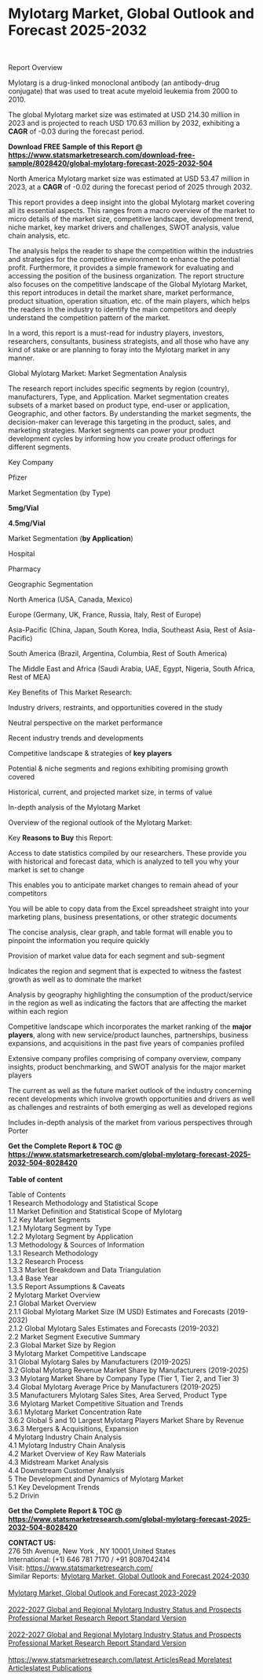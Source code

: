 <h1>Mylotarg Market, Global Outlook and Forecast 2025-2032</h1><br/><p>Report Overview</p><p>Mylotarg is a drug-linked monoclonal antibody (an antibody-drug conjugate) that was used to treat acute myeloid leukemia from 2000 to 2010.</p><p>The global Mylotarg market size was estimated at USD 214.30 million in 2023 and is projected to reach USD 170.63 million by 2032, exhibiting a <strong>CAGR</strong> of -0.03 during the forecast period.</p><p><strong>Download FREE Sample of this Report @ <a href="https://www.statsmarketresearch.com/download-free-sample/8028420/global-mylotarg-forecast-2025-2032-504">https://www.statsmarketresearch.com/download-free-sample/8028420/global-mylotarg-forecast-2025-2032-504</a></strong></p><p>North America Mylotarg market size was estimated at USD 53.47 million in 2023, at a <strong>CAGR</strong> of -0.02 during the forecast period of 2025 through 2032.</p><p>This report provides a deep insight into the global Mylotarg market covering all its essential aspects. This ranges from a macro overview of the market to micro details of the market size, competitive landscape, development trend, niche market, key market drivers and challenges, SWOT analysis, value chain analysis, etc.</p><p>The analysis helps the reader to shape the competition within the industries and strategies for the competitive environment to enhance the potential profit. Furthermore, it provides a simple framework for evaluating and accessing the position of the business organization. The report structure also focuses on the competitive landscape of the Global Mylotarg Market, this report introduces in detail the market share, market performance, product situation, operation situation, etc. of the main players, which helps the readers in the industry to identify the main competitors and deeply understand the competition pattern of the market.</p><p>In a word, this report is a must-read for industry players, investors, researchers, consultants, business strategists, and all those who have any kind of stake or are planning to foray into the Mylotarg market in any manner.</p><p>Global Mylotarg Market: Market Segmentation Analysis</p><p>The research report includes specific segments by region (country), manufacturers, Type, and Application. Market segmentation creates subsets of a market based on product type, end-user or application, Geographic, and other factors. By understanding the market segments, the decision-maker can leverage this targeting in the product, sales, and marketing strategies. Market segments can power your product development cycles by informing how you create product offerings for different segments.</p><p>Key Company</p><p>Pfizer</p><p>Market Segmentation (by Type)</p><p><strong>5mg/Vial</strong></p><p><strong>4.5mg/Vial</strong></p><p>Market Segmentation (<strong>by Application</strong>)</p><p>Hospital</p><p>Pharmacy</p><p>Geographic Segmentation</p><p>North America (USA, Canada, Mexico)</p><p>Europe (Germany, UK, France, Russia, Italy, Rest of Europe)</p><p>Asia-Pacific (China, Japan, South Korea, India, Southeast Asia, Rest of Asia-Pacific)</p><p>South America (Brazil, Argentina, Columbia, Rest of South America)</p><p>The Middle East and Africa (Saudi Arabia, UAE, Egypt, Nigeria, South Africa, Rest of MEA)</p><p>Key Benefits of This Market Research:</p><p>Industry drivers, restraints, and opportunities covered in the study</p><p>Neutral perspective on the market performance</p><p>Recent industry trends and developments</p><p>Competitive landscape & strategies of <strong>key players</strong></p><p>Potential & niche segments and regions exhibiting promising growth covered</p><p>Historical, current, and projected market size, in terms of value</p><p>In-depth analysis of the Mylotarg Market</p><p>Overview of the regional outlook of the Mylotarg Market:</p><p>Key <strong>Reasons to Buy</strong> this Report:</p><p>Access to date statistics compiled by our researchers. These provide you with historical and forecast data, which is analyzed to tell you why your market is set to change</p><p>This enables you to anticipate market changes to remain ahead of your competitors</p><p>You will be able to copy data from the Excel spreadsheet straight into your marketing plans, business presentations, or other strategic documents</p><p>The concise analysis, clear graph, and table format will enable you to pinpoint the information you require quickly</p><p>Provision of market value data for each segment and sub-segment</p><p>Indicates the region and segment that is expected to witness the fastest growth as well as to dominate the market</p><p>Analysis by geography highlighting the consumption of the product/service in the region as well as indicating the factors that are affecting the market within each region</p><p>Competitive landscape which incorporates the market ranking of the <strong>major players</strong>, along with new service/product launches, partnerships, business expansions, and acquisitions in the past five years of companies profiled</p><p>Extensive company profiles comprising of company overview, company insights, product benchmarking, and SWOT analysis for the major market players</p><p>The current as well as the future market outlook of the industry concerning recent developments which involve growth opportunities and drivers as well as challenges and restraints of both emerging as well as developed regions</p><p>Includes in-depth analysis of the market from various perspectives through Porter</p><div><b>Get the Complete Report & TOC @ <a href="https://www.statsmarketresearch.com/global-mylotarg-forecast-2025-2032-504-8028420">https://www.statsmarketresearch.com/global-mylotarg-forecast-2025-2032-504-8028420</a></b></div><br><b>Table of content</b><p>Table of Contents<br />1 Research Methodology and Statistical Scope<br />1.1 Market Definition and Statistical Scope of Mylotarg<br />1.2 Key Market Segments<br />1.2.1 Mylotarg Segment by Type<br />1.2.2 Mylotarg Segment by Application<br />1.3 Methodology & Sources of Information<br />1.3.1 Research Methodology<br />1.3.2 Research Process<br />1.3.3 Market Breakdown and Data Triangulation<br />1.3.4 Base Year<br />1.3.5 Report Assumptions & Caveats<br />2 Mylotarg Market Overview<br />2.1 Global Market Overview<br />2.1.1 Global Mylotarg Market Size (M USD) Estimates and Forecasts (2019-2032)<br />2.1.2 Global Mylotarg Sales Estimates and Forecasts (2019-2032)<br />2.2 Market Segment Executive Summary<br />2.3 Global Market Size by Region<br />3 Mylotarg Market Competitive Landscape<br />3.1 Global Mylotarg Sales by Manufacturers (2019-2025)<br />3.2 Global Mylotarg Revenue Market Share by Manufacturers (2019-2025)<br />3.3 Mylotarg Market Share by Company Type (Tier 1, Tier 2, and Tier 3)<br />3.4 Global Mylotarg Average Price by Manufacturers (2019-2025)<br />3.5 Manufacturers Mylotarg Sales Sites, Area Served, Product Type<br />3.6 Mylotarg Market Competitive Situation and Trends<br />3.6.1 Mylotarg Market Concentration Rate<br />3.6.2 Global 5 and 10 Largest Mylotarg Players Market Share by Revenue<br />3.6.3 Mergers & Acquisitions, Expansion<br />4 Mylotarg Industry Chain Analysis<br />4.1 Mylotarg Industry Chain Analysis<br />4.2 Market Overview of Key Raw Materials<br />4.3 Midstream Market Analysis<br />4.4 Downstream Customer Analysis<br />5 The Development and Dynamics of Mylotarg Market <br />5.1 Key Development Trends<br />5.2 Drivin<br><div><b>Get the Complete Report & TOC @ <a href="https://www.statsmarketresearch.com/global-mylotarg-forecast-2025-2032-504-8028420">https://www.statsmarketresearch.com/global-mylotarg-forecast-2025-2032-504-8028420</a></b></div></p> <b>CONTACT US:</b><br>276 5th Avenue, New York , NY 10001,United States<br>International: (+1) 646 781 7170 / +91 8087042414<br>Visit: <a href="https://www.statsmarketresearch.com/">https://www.statsmarketresearch.com/</a><br>Similar Reports: <a href="https://www.statsmarketresearch.com/global-mylotarg-forecast-2025-2032-504-8028420">Mylotarg Market, Global Outlook and Forecast 2024-2030</a><br/><br/><a href="https://www.statsmarketresearch.com/global-mylotarg-forecast-2025-2032-504-8028420">Mylotarg Market, Global Outlook and Forecast 2023-2029</a><br/><br/><a href="https://www.statsmarketresearch.com/global-mylotarg-forecast-2025-2032-504-8028420">2022-2027 Global and Regional Mylotarg Industry Status and Prospects Professional Market Research Report Standard Version</a><br/><br/><a href="https://www.statsmarketresearch.com/global-mylotarg-forecast-2025-2032-504-8028420">2022-2027 Global and Regional Mylotarg Industry Status and Prospects Professional Market Research Report Standard Version</a><br/><br/><a href="https://gyeongbokgung.com">https://www.statsmarketresearch.com/</a><a href="https://hallyeomaritime.com">latest Articles</a><a href="https://jingwansa.com">Read More</a><a href=https://nguoiviet.jp/">latest Articles</a><a href="https://www.intelmarketresearch.com/">latest Publications</a>